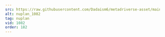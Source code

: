 ```yaml
---
src: https://raw.githubusercontent.com/Dadaism6/metadriverse-asset/main/script-nuplan-output-newcompressed/nuplan_1082.mp4
alt: nuplan_1082
tag: nuplan
vid: 1082
order: 182
---
```

